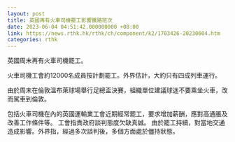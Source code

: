 ```yaml
---
layout: post
title: 英國再有火車司機罷工影響鐵路班次
date: 2023-06-04 04:51:42.000000000 +08:00
link: https://news.rthk.hk/rthk/ch/component/k2/1703426-20230604.htm
categories: rthk
---
```


英國周末再有火車司機罷工。

火車司機工會約12000名成員按計劃罷工。外界估計，大約只有四成列車運行。

由於周末在倫敦溫布萊球場舉行足總盃決賽，組織單位建議球迷不要乘坐火車，改而駕車到倫敦。 

包括火車司機在內的英國運輸業工會近期經常罷工，要求增加薪酬，應對高通脹及改善工作條件等。 工會指責政府談判態度欠缺真誠。 由於罷工持續，對當地交通造成影響。外界指，經過多次談判後，多個方面處於僵持狀態。
